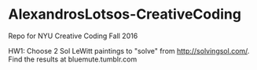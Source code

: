 # AlexandrosLotsos-CreativeCoding
Repo for NYU Creative Coding Fall 2016

HW1: Choose 2 Sol LeWitt paintings to "solve" from http://solvingsol.com/. Find the results at bluemute.tumblr.com
